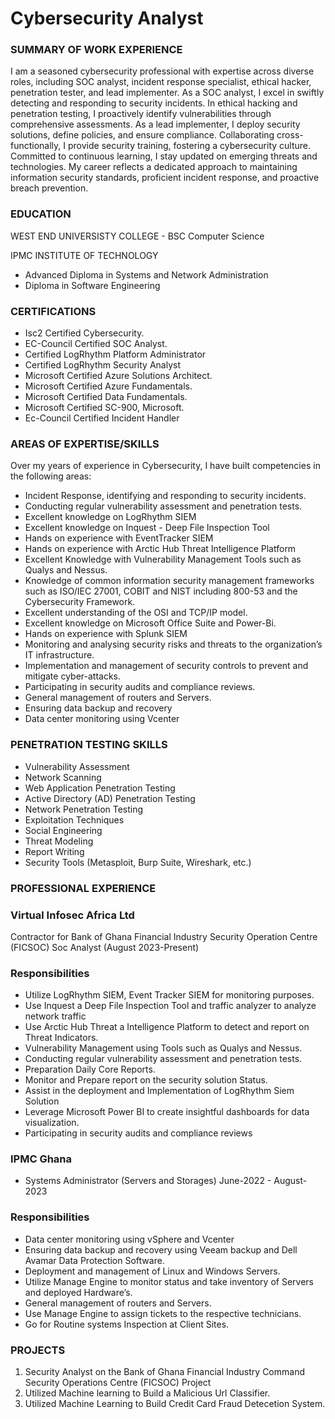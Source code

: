# Cybersecurity Analyst

###  SUMMARY OF WORK EXPERIENCE
I am a seasoned cybersecurity professional with expertise across diverse roles, including SOC
analyst, incident response specialist, ethical hacker, penetration tester, and lead implementer. As a
SOC analyst, I excel in swiftly detecting and responding to security incidents. In ethical hacking and
penetration testing, I proactively identify vulnerabilities through comprehensive assessments. As a
lead implementer, I deploy security solutions, define policies, and ensure compliance. Collaborating
cross-functionally, I provide security training, fostering a cybersecurity culture. Committed to
continuous learning, I stay updated on emerging threats and technologies. My career reflects a
dedicated approach to maintaining information security standards, proficient incident response, and
proactive breach prevention.

###  EDUCATION
WEST END UNIVERSISTY COLLEGE - BSC Computer Science

IPMC INSTITUTE OF TECHNOLOGY
- Advanced Diploma in Systems and Network Administration
- Diploma in Software Engineering

###  CERTIFICATIONS
- Isc2 Certified Cybersecurity.
- EC-Council Certified SOC Analyst.
- Certified LogRhythm Platform Administrator
- Certified LogRhythm Security Analyst
- Microsoft Certified Azure Solutions Architect.
- Microsoft Certified Azure Fundamentals.
- Microsoft Certified Data Fundamentals.
- Microsoft Certified SC-900, Microsoft.
-	Ec-Council Certified Incident Handler

### AREAS OF EXPERTISE/SKILLS
Over my years of experience in Cybersecurity, I have built competencies in the following areas:
- Incident Response, identifying and responding to security incidents.
- Conducting regular vulnerability assessment and penetration tests.
- Excellent knowledge on LogRhythm SIEM
- Excellent knowledge on Inquest - Deep File Inspection Tool
- Hands on experience with EventTracker SIEM
- Hands on experience with Arctic Hub Threat Intelligence Platform
- Excellent Knowledge with Vulnerability Management Tools such as Qualys and Nessus.
- Knowledge of common information security management frameworks such as ISO/IEC
27001, COBIT and NIST including 800-53 and the Cybersecurity Framework.
- Excellent understanding of the OSI and TCP/IP model.
- Excellent knowledge on Microsoft Office Suite and Power-Bi.
- Hands on experience with Splunk SIEM
- Monitoring and analysing security risks and threats to the organization’s IT infrastructure.
- Implementation and management of security controls to prevent and mitigate cyber-attacks.
- Participating in security audits and compliance reviews.
- General management of routers and Servers.
- Ensuring data backup and recovery
- Data center monitoring using Vcenter

### PENETRATION TESTING SKILLS
- Vulnerability Assessment
- Network Scanning
- Web Application Penetration Testing
- Active Directory (AD) Penetration Testing
- Network Penetration Testing
- Exploitation Techniques
- Social Engineering
- Threat Modeling
- Report Writing
- Security Tools (Metasploit, Burp Suite, Wireshark, etc.)

### PROFESSIONAL EXPERIENCE
### Virtual Infosec Africa Ltd
  Contractor for Bank of Ghana Financial Industry Security Operation Centre (FICSOC)
  Soc Analyst (August 2023-Present)

### Responsibilities
- Utilize LogRhythm SIEM, Event Tracker SIEM for monitoring purposes.
- Use Inquest a Deep File Inspection Tool and traffic analyzer to analyze network traffic
- Use Arctic Hub Threat a Intelligence Platform to detect and report on Threat Indicators.
- Vulnerability Management using Tools such as Qualys and Nessus.
- Conducting regular vulnerability assessment and penetration tests.
- Preparation Daily Core Reports.
- Monitor and Prepare report on the security solution Status.
- Assist in the deployment and Implementation of LogRhythm Siem Solution
- Leverage Microsoft Power BI to create insightful dashboards for data visualization.
- Participating in security audits and compliance reviews

### IPMC Ghana
- Systems Administrator (Servers and Storages) June-2022 - August-2023

### Responsibilities
- Data center monitoring using vSphere and Vcenter
- Ensuring data backup and recovery using Veeam backup and Dell Avamar Data Protection
Software.
- Deployment and management of Linux and Windows Servers.
- Utilize Manage Engine to monitor status and take inventory of Servers and deployed
Hardware’s.
- General management of routers and Servers.
- Use Manage Engine to assign tickets to the respective technicians.
- Go for Routine systems Inspection at Client Sites.

### PROJECTS
1. Security Analyst on the Bank of Ghana  Financial Industry Command Security Operations Centre (FICSOC) Project 
2. Utilized Machine learning to Build a Malicious Url Classifier.
3. Utilized Machine Learning to Build Credit Card Fraud Detecetion System.
